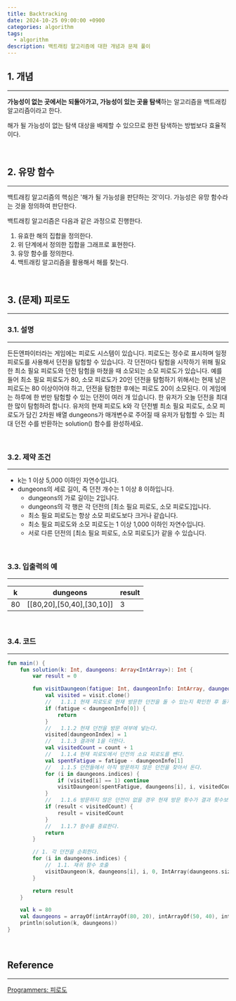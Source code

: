 ```yaml
---
title: Backtracking
date: 2024-10-25 09:00:00 +0900
categories: algorithm
tags:
  - algorithm
description: 백트래킹 알고리즘에 대한 개념과 문제 풀이
---
```


## 1. 개념
---

**가능성이 없는 곳에서는 되돌아가고, 가능성이 있는 곳을 탐색**하는 알고리즘을 백트래킹 알고리즘이라고 한다.

해가 될 가능성이 없는 탐색 대상을 배제할 수 있으므로 완전 탐색하는 방법보다 효율적이다.

<br/>

## 2. 유망 함수
---

백트래킹 알고리즘의 핵심은 '해가 될 가능성을 판단하는 것'이다. 가능성은 유망 함수라는 것을 정의하여 판단한다.

백트래킹 알고리즘은 다음과 같은 과정으로 진행한다.

1. 유효한 해의 집합을 정의한다.
2. 위 단계에서 정의한 집합을 그래프로 표현한다.
3. 유망 함수를 정의한다.
4. 백트래킹 알고리즘을 활용해서 해를 찾는다.

<br/>

## 3. (문제) 피로도
---

### 3.1. 설명
---

든든앤파이터라는 게임에는 피로도 시스템이 있습니다. 피로도는 정수로 표시하며 일정 피로도를 사용해서 던전을 탐험할 수 있습니다. 각 던전마다 탐험을 시작하기 위해 필요한 최소 필요 피로도와 던전 탐험을 마쳤을 때 소모되는 소모 피로도가 있습니다. 예를 들어 최소 필요 피로도가 80, 소모 피로도가 20인 던전을 탐험하기 위해서는 현재 남은 피로도는 80 이상이어야 하고, 던전을 탐험한 후에는 피로도 20이 소모된다. 이 게임에는 하루에 한 번만 탐험할 수 있는 던전이 여러 개 있습니다. 한 유저가 오늘 던전을 최대한 많이 탐험하려 합니다. 유저의 현재 피로도 k와 각 던전별 최소 필요 피로도, 소모 피로도가 담긴 2차원 배열 dungeons가 매개변수로 주어질 때 유저가 탐험할 수 있는 최대 던전 수를 반환하는 solution() 함수를 완성하세요.

<br/>

### 3.2. 제약 조건
---

- k는 1 이상 5,000 이하인 자연수입니다.
- dungeons의 세로 길이, 즉 던전 개수는 1 이상 8 이하입니다.
    - dungeons의 가로 길이는 2입니다.
    - dungeons의 각 행은 각 던전의 [최소 필요 피로도, 소모 피로도]입니다.
    - 최소 필요 피로도는 항상 소모 피로도보다 크거나 같습니다.
    - 최소 필요 피로도와 소모 피로도는 1 이상 1,000 이하인 자연수입니다.
    - 서로 다른 던전의 [최소 필요 피로도, 소모 피로도]가 같을 수 있습니다.

<br/>

### 3.3. 입출력의 예
---

|k|dungeons|result|
|---|---|---|
|80|[[80,20],[50,40],[30,10]]|3|

<br/>

### 3.4. 코드
---

```kotlin
fun main() {
    fun solution(k: Int, daungeons: Array<IntArray>): Int {
        var result = 0

        fun visitDaungeon(fatigue: Int, daungeonInfo: IntArray, daungeonIndex: Int, count: Int, visit: IntArray) {
            val visited = visit.clone()
            //   1.1.1 현재 피로도로 현재 방문한 던전을 돌 수 있는지 확인한 후 돌지 못 할 경우 함수를 종료한다.
            if (fatigue < daungeonInfo[0]) {
                return
            }
            //   1.1.2 현재 던전을 방문 여부에 넣는다.
            visited[daungeonIndex] = 1
            //   1.1.3 결과에 1을 더한다.
            val visitedCount = count + 1
            //   1.1.4 현재 피로도에서 던전의 소요 피로도를 뺀다.
            val spentFatigue = fatigue - daungeonInfo[1]
            //   1.1.5 던전들에서 아직 방문하지 않은 던전을 찾아서 돈다.
            for (i in daungeons.indices) {
                if (visited[i] == 1) continue
                visitDaungeon(spentFatigue, daungeons[i], i, visitedCount, visited)
            }
            //   1.1.6 방문하지 않은 던전이 없을 경우 현재 방문 횟수가 결과 횟수보다 크면 결과 횟수를 변경한다.
            if (result < visitedCount) {
                result = visitedCount
            }
            //   1.1.7 함수를 종료한다.
            return
        }

        // 1. 각 던전을 순회한다.
        for (i in daungeons.indices) {
            //  1.1. 재귀 함수 호출
            visitDaungeon(k, daungeons[i], i, 0, IntArray(daungeons.size))
        }

        return result
    }

    val k = 80
    val daungeons = arrayOf(intArrayOf(80, 20), intArrayOf(50, 40), intArrayOf(30, 10))
    println(solution(k, daungeons))
}
```

<br/>

## Reference
---

[Programmers: 피로도](https://school.programmers.co.kr/learn/courses/30/lessons/87946?language=kotlin)
